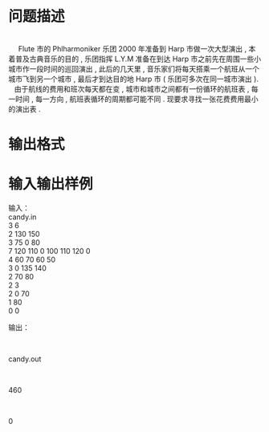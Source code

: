 

# 问题描述

<br/>
     Flute 市的 Phlharmoniker 乐团 2000 年准备到 Harp 市做一次大型演出 , 本着普及古典音乐的目的 , 乐团指挥 L.Y.M 准备在到达 Harp 市之前先在周围一些小城市作一段时间的巡回演出 , 此后的几天里 , 音乐家们将每天搭乘一个航班从一个城市飞到另一个城市 , 最后才到达目的地 Harp 市 ( 乐团可多次在同一城市演出 ). <br/>
   由于航线的费用和班次每天都在变 , 城市和城市之间都有一份循环的航班表 , 每一时间 , 每一方向 , 航班表循环的周期都可能不同 . 现要求寻找一张花费费用最小的演出表 .
</p>

#  



# 输出格式



# 输入输出样例

输入： <br/>
candy.in<br/>
3 6<br/>
2 130 150<br/>
3 75 0 80<br/>
7 120 110 0 100 110 120 0<br/>
4 60 70 60 50<br/>
3 0 135 140<br/>
2 70 80<br/>
2 3<br/>
2 0 70<br/>
1 80<br/>
0 0
</p>
<p>
输出：
</p>
<p>
 
</p>
<p>
candy.out
</p>
<p>
 
</p>
<p>
460
</p>
<p>
 
</p>
<p>
0
</p>

